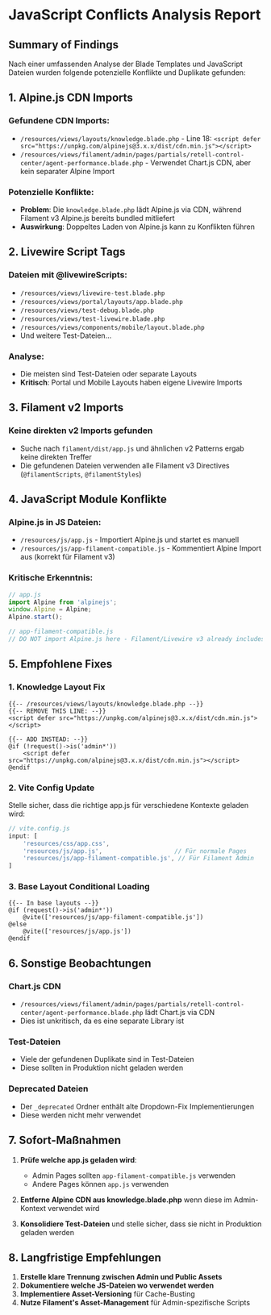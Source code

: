 # JavaScript Conflicts Analysis Report

## Summary of Findings

Nach einer umfassenden Analyse der Blade Templates und JavaScript Dateien wurden folgende potenzielle Konflikte und Duplikate gefunden:

## 1. Alpine.js CDN Imports

### Gefundene CDN Imports:
- `/resources/views/layouts/knowledge.blade.php` - Line 18: `<script defer src="https://unpkg.com/alpinejs@3.x.x/dist/cdn.min.js"></script>`
- `/resources/views/filament/admin/pages/partials/retell-control-center/agent-performance.blade.php` - Verwendet Chart.js CDN, aber kein separater Alpine Import

### Potenzielle Konflikte:
- **Problem**: Die `knowledge.blade.php` lädt Alpine.js via CDN, während Filament v3 Alpine.js bereits bundled mitliefert
- **Auswirkung**: Doppeltes Laden von Alpine.js kann zu Konflikten führen

## 2. Livewire Script Tags

### Dateien mit @livewireScripts:
- `/resources/views/livewire-test.blade.php`
- `/resources/views/portal/layouts/app.blade.php`
- `/resources/views/test-debug.blade.php`
- `/resources/views/test-livewire.blade.php`
- `/resources/views/components/mobile/layout.blade.php`
- Und weitere Test-Dateien...

### Analyse:
- Die meisten sind Test-Dateien oder separate Layouts
- **Kritisch**: Portal und Mobile Layouts haben eigene Livewire Imports

## 3. Filament v2 Imports

### Keine direkten v2 Imports gefunden
- Suche nach `filament/dist/app.js` und ähnlichen v2 Patterns ergab keine direkten Treffer
- Die gefundenen Dateien verwenden alle Filament v3 Directives (`@filamentScripts`, `@filamentStyles`)

## 4. JavaScript Module Konflikte

### Alpine.js in JS Dateien:
- `/resources/js/app.js` - Importiert Alpine.js und startet es manuell
- `/resources/js/app-filament-compatible.js` - Kommentiert Alpine Import aus (korrekt für Filament v3)

### Kritische Erkenntnis:
```javascript
// app.js
import Alpine from 'alpinejs';
window.Alpine = Alpine;
Alpine.start();

// app-filament-compatible.js  
// DO NOT import Alpine.js here - Filament/Livewire v3 already includes it
```

## 5. Empfohlene Fixes

### 1. Knowledge Layout Fix
```blade
{{-- /resources/views/layouts/knowledge.blade.php --}}
{{-- REMOVE THIS LINE: --}}
<script defer src="https://unpkg.com/alpinejs@3.x.x/dist/cdn.min.js"></script>

{{-- ADD INSTEAD: --}}
@if (!request()->is('admin*'))
    <script defer src="https://unpkg.com/alpinejs@3.x.x/dist/cdn.min.js"></script>
@endif
```

### 2. Vite Config Update
Stelle sicher, dass die richtige app.js für verschiedene Kontexte geladen wird:

```javascript
// vite.config.js
input: [
    'resources/css/app.css',
    'resources/js/app.js',                    // Für normale Pages
    'resources/js/app-filament-compatible.js', // Für Filament Admin
]
```

### 3. Base Layout Conditional Loading
```blade
{{-- In base layouts --}}
@if (request()->is('admin*'))
    @vite(['resources/js/app-filament-compatible.js'])
@else
    @vite(['resources/js/app.js'])
@endif
```

## 6. Sonstige Beobachtungen

### Chart.js CDN
- `/resources/views/filament/admin/pages/partials/retell-control-center/agent-performance.blade.php` lädt Chart.js via CDN
- Dies ist unkritisch, da es eine separate Library ist

### Test-Dateien
- Viele der gefundenen Duplikate sind in Test-Dateien
- Diese sollten in Produktion nicht geladen werden

### Deprecated Dateien
- Der `_deprecated` Ordner enthält alte Dropdown-Fix Implementierungen
- Diese werden nicht mehr verwendet

## 7. Sofort-Maßnahmen

1. **Prüfe welche app.js geladen wird**: 
   - Admin Pages sollten `app-filament-compatible.js` verwenden
   - Andere Pages können `app.js` verwenden

2. **Entferne Alpine CDN aus knowledge.blade.php** wenn diese im Admin-Kontext verwendet wird

3. **Konsolidiere Test-Dateien** und stelle sicher, dass sie nicht in Produktion geladen werden

## 8. Langfristige Empfehlungen

1. **Erstelle klare Trennung zwischen Admin und Public Assets**
2. **Dokumentiere welche JS-Dateien wo verwendet werden**
3. **Implementiere Asset-Versioning** für Cache-Busting
4. **Nutze Filament's Asset-Management** für Admin-spezifische Scripts